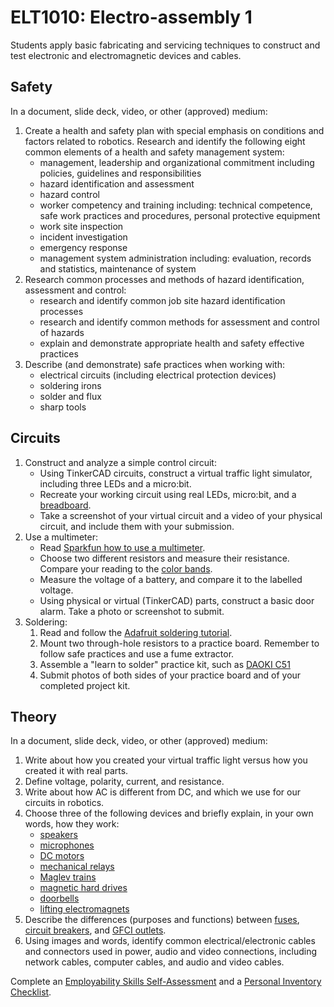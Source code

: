 # ELT1010: Electro-assembly 1

Students apply basic fabricating and servicing techniques to construct and test electronic and electromagnetic devices and cables.

## Safety

In a document, slide deck, video, or other (approved) medium:

1. Create a health and safety plan with special emphasis on conditions and factors related to robotics. Research and identify the following eight common elements of a health and safety management system:
    * management, leadership and organizational commitment including policies, guidelines and responsibilities
    * hazard identification and assessment
    * hazard control
    * worker competency and training including: technical competence, safe work practices and procedures, personal protective equipment
    * work site inspection
    * incident investigation
    * emergency response
    * management system administration including: evaluation, records and statistics, maintenance of system
1. Research common processes and methods of hazard identification, assessment and control:
    * research and identify common job site hazard identification processes
    * research and identify common methods for assessment and control of hazards
    * explain and demonstrate appropriate health and safety effective practices
1. Describe (and demonstrate) safe practices when working with:
    * electrical circuits (including electrical protection devices)
    * soldering irons
    * solder and flux
    * sharp tools

## Circuits

1. Construct and analyze a simple control circuit:
    * Using TinkerCAD circuits, construct a virtual traffic light simulator, including three LEDs and a micro:bit.
    * Recreate your working circuit using real LEDs, micro:bit, and a [breadboard](https://learn.sparkfun.com/tutorials/how-to-use-a-breadboard/all).
    * Take a screenshot of your virtual circuit and a video of your physical circuit, and include them with your submission.
1. Use a multimeter:
    * Read [Sparkfun how to use a multimeter](https://learn.sparkfun.com/tutorials/how-to-use-a-multimeter/all).
    * Choose two different resistors and measure their resistance. Compare your reading to the [color bands](https://www.digikey.ca/en/resources/conversion-calculators/conversion-calculator-resistor-color-code).
    * Measure the voltage of a battery, and compare it to the labelled voltage.
    * Using physical or virtual (TinkerCAD) parts, construct a basic door alarm. Take a photo or screenshot to submit.
1. Soldering:
    1. Read and follow the [Adafruit soldering tutorial](https://learn.adafruit.com/adafruit-guide-excellent-soldering).
    1. Mount two through-hole resistors to a practice board. Remember to follow safe practices and use a fume extractor.
    1. Assemble a "learn to solder" practice kit, such as [DAOKI C51](https://www.instructables.com/How-to-Set-Up-Time-and-Alarm-in-C51-4-Bits-Digital/)
    1. Submit photos of both sides of your practice board and of your completed project kit.

## Theory

In a document, slide deck, video, or other (approved) medium:

1. Write about how you created your virtual traffic light versus how you created it with real parts.
1. Define voltage, polarity, current, and resistance.
1. Write about how AC is different from DC, and which we use for our circuits in robotics.
1. Choose three of the following devices and briefly explain, in your own words, how they work:
    * [speakers](https://electronics.howstuffworks.com/speaker.htm)
    * [microphones](https://mynewmicrophone.com/how-do-microphones-work-a-helpful-illustrated-guide)
    * [DC motors](https://ie.rs-online.com/web/generalDisplay.html?id=ideas-and-advice/dc-motors-guide)
    * [mechanical relays](https://www.explainthatstuff.com/howrelayswork.html)
    * [Maglev trains](https://science.howstuffworks.com/transport/engines-equipment/maglev-train.htm)
    * [magnetic hard drives](https://computer.howstuffworks.com/hard-disk.htm)
    * [doorbells](https://www.wonderopolis.org/wonder/how-does-a-doorbell-work)
    * [lifting electromagnets](https://science.howstuffworks.com/electromagnet.htm)
1. Describe the differences (purposes and functions) between [fuses](https://en.wikipedia.org/wiki/Fuse_(electrical)), [circuit breakers](https://en.wikipedia.org/wiki/Circuit_breaker), and [GFCI outlets](https://en.wikipedia.org/wiki/Residual-current_device).
1. Using images and words, identify common electrical/electronic cables and connectors used in power, audio and video connections, including network cables, computer cables, and audio and video cables.

Complete an [Employability Skills Self-Assessment](https://docs.google.com/forms/d/e/1FAIpQLSeg5oKGSpVoPOOobLzBy20qugNRzDVHIJ4GU4AR6stKZwMFeg/viewform?usp=pp_url&entry.1608836029=ELT1010) and a [Personal Inventory Checklist](https://docs.google.com/forms/d/e/1FAIpQLSdOEdGul7Omr2ggimeQU-dwUKrWGPU9t52ocposyntKgm7Kjg/viewform?usp=pp_url&entry.1721107223=ELT1010).
